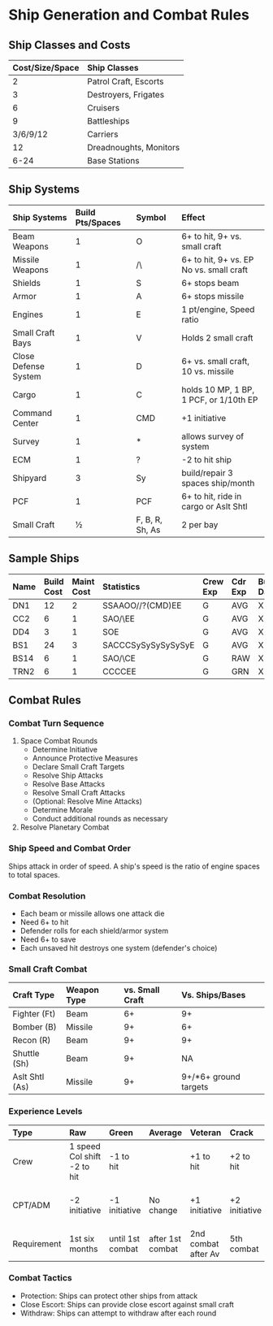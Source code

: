 # Ship Generation and Combat Rules

## Ship Classes and Costs

| Cost/Size/Space | Ship Classes |
| :---- | :---- |
| 2 | Patrol Craft, Escorts |
| 3 | Destroyers, Frigates |
| 6 | Cruisers |
| 9 | Battleships |
| 3/6/9/12 | Carriers |
| 12 | Dreadnoughts, Monitors |
| 6-24 | Base Stations |

## Ship Systems

| Ship Systems | Build Pts/Spaces | Symbol | Effect |
| :------- | :------ | :------ | :------ |
| Beam Weapons | 1 | O | 6+ to hit, 9+ vs. small craft |
| Missile Weapons | 1 | /\ | 6+ to hit, 9+ vs. EP No vs. small craft |
| Shields | 1 | S | 6+ stops beam |
| Armor | 1 | A | 6+ stops missile |
| Engines | 1 | E | 1 pt/engine, Speed ratio |
| Small Craft Bays | 1 | V | Holds 2 small craft |
| Close Defense System | 1 | D | 6+ vs. small craft, 10 vs. missile |
| Cargo | 1 | C | holds 10 MP, 1 BP, 1 PCF, or 1/10th EP |
| Command Center | 1 | CMD | +1 initiative |
| Survey | 1 | * | allows survey of system |
| ECM | 1 | ? | -2 to hit ship |
| Shipyard | 3 | Sy | build/repair 3 spaces ship/month |
| PCF | 1 | PCF | 6+ to hit, ride in cargo or Aslt Shtl |
| Small Craft | ½ | F, B, R, Sh, As | 2 per bay |

## Sample Ships

| Name | Build Cost | Maint Cost | Statistics | Crew Exp | Cdr Exp | Build Date | Tech level | Fleet Org |
| :---- | :---- | :---- | :---- | :---- | :---- | :---- | :---- | :---- |
| DN1 | 12 | 2 | SSAAOO/\/\?(CMD)EE | G | AVG | X | 0 | TF1 |
| CC2 | 6 | 1 | SAO/\EE | G | AVG | X | 0 | TF1 |
| DD4 | 3 | 1 | SOE | G | AVG | X | 0 | TF1 |
| BS1 | 24 | 3 | SACCCSySySySySySyE | G | AVG | X | 0 | BS |
| BS14 | 6 | 1 | SAO/\CE | G | RAW | X | 0 | BS |
| TRN2 | 6 | 1 | CCCCEE | G | GRN | X | 0 | TF1 |

## Combat Rules

### Combat Turn Sequence
1. Space Combat Rounds
   - Determine Initiative
   - Announce Protective Measures  
   - Declare Small Craft Targets
   - Resolve Ship Attacks
   - Resolve Base Attacks
   - Resolve Small Craft Attacks
   - (Optional: Resolve Mine Attacks)
   - Determine Morale
   - Conduct additional rounds as necessary
2. Resolve Planetary Combat

### Ship Speed and Combat Order
Ships attack in order of speed. A ship's speed is the ratio of engine spaces to total spaces.

### Combat Resolution
- Each beam or missile allows one attack die
- Need 6+ to hit
- Defender rolls for each shield/armor system
- Need 6+ to save
- Each unsaved hit destroys one system (defender's choice)

### Small Craft Combat

| Craft Type | Weapon Type | vs. Small Craft | Vs. Ships/Bases |
| :---- | :---- | :---- | :---- |
| Fighter (Ft) | Beam | 6+ | 9+ |
| Bomber (B) | Missile | 9+ | 6+ |
| Recon (R) | Beam | 9+ | 9+ |
| Shuttle (Sh) | Beam | 9+ | NA |
| Aslt Shtl (As) | Missile | 9+ | 9+/*6+ ground targets |

### Experience Levels

| Type | Raw | Green | Average | Veteran | Crack | Elite |
| :---- | :---- | :---- | :---- | :---- | :---- | :---- |
| Crew | 1 speed Col shift -2 to hit | -1 to hit | | +1 to hit | +2 to hit | 1 speed col. shift +3 to hit |
| CPT/ADM | -2 initiative | -1 initiative | No change | +1 initiative | +2 initiative | +3 initiative +1 to hit |
| Requirement | 1st six months | until 1st combat | after 1st combat | 2nd combat after Av | 5th combat | 10th combat |

### Combat Tactics
- Protection: Ships can protect other ships from attack
- Close Escort: Ships can provide close escort against small craft
- Withdraw: Ships can attempt to withdraw after each round 